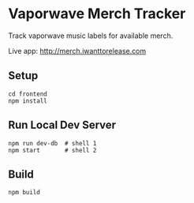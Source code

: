 # Vaporwave Merch Tracker

Track vaporwave music labels for available merch.

Live app: http://merch.iwanttorelease.com

## Setup

    cd frontend
    npm install

## Run Local Dev Server

    npm run dev-db  # shell 1
    npm start       # shell 2

## Build

    npm build
